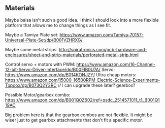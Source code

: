 ## Materials

Maybe balsa isn't such a good idea.  I think I should look into a more flexible platform that allows me to change things as I see fit.

Maybe a Tamiya Plate set: https://www.amazon.com/Tamiya-70157-Universal-Plate-Set/dp/B001VZHRXG/

Maybe some metal strips: http://spiratronics.com/pcb-hardware-and-enclosures/sheet-and-strip-materials/perforated-metal-strip.html

Control servo + motors with PWM: https://www.amazon.com/16-Channel-12-bit-Servo-Driver-Interface/dp/B00EIB0U7A/
Servo: https://www.amazon.com/dp/B014KONJZY/
Ultra cheap motors: https://www.amazon.com/15000-16500RPM-Electric-Science-Experiments-Topoox/dp/B073Q2Y3RC // I can upgrade these later? gearbox?

Possible Motor/gearbox combo: https://www.amazon.com/dp/B001Q0Z602/ref=psdc_2514571011_t1_B001Q119AC

Big problem here is that the gearbox combos are not flexible.  It might be wiser just to get gearbox attachments that don't fit a specific motor.
